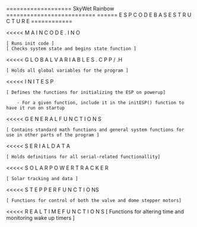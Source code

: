 =================== SkyWet Rainbow ==========================
====== E S P  C O D E B A S E  S T R U C T U R E ============

<<<<< M A I N C O D E . I N O
	
	[ Runs init code ]
	[ Checks system state and begins state function ]

<<<<< G L O B A L  V A R I A B L E S . C P P / .H

	[ Holds all global variables for the program ]

<<<<< I N I T  E S P 

	[ Defines the functions for initializing the ESP on powerup]

		- For a given function, include it in the initESP() function to have it run on startup

<<<<< G E N E R A L  F U N C T I O N S 

	[ Contains standard math functions and general system functions for use in other parts of the program ]

<<<<< S E R I A L  D A T A 

	[ Holds definitions for all serial-related functionallity]

<<<<< S O L A R  P O W E R  T R A C K E R 

	[ Solar tracking and data ] 

<<<<< S T E P P E R  F U N C T I O NS
	
	[ Functions for control of both the valve and dome stepper motors]

<<<<< R E A L T I M E  F U N C T I O N S
	[ Functions for altering time and monitoring wake up timers ]
